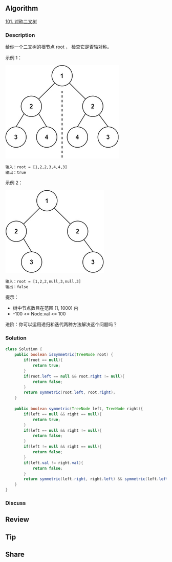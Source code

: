 ## Algorithm

[101. 对称二叉树](https://leetcode.cn/problems/symmetric-tree/description/?envType=study-plan-v2&envId=top-100-liked)

### Description

给你一个二叉树的根节点 root ， 检查它是否轴对称。

示例 1：

![](assets/20250619-836b6e1c.png)

```
输入：root = [1,2,2,3,4,4,3]
输出：true
```

示例 2：

![](assets/20250619-089400cb.png)

```
输入：root = [1,2,2,null,3,null,3]
输出：false
```

提示：

- 树中节点数目在范围 [1, 1000] 内
- -100 <= Node.val <= 100


进阶：你可以运用递归和迭代两种方法解决这个问题吗？

### Solution

```java
class Solution {
    public boolean isSymmetric(TreeNode root) {
        if(root == null){
            return true;
        }
        if(root.left == null && root.right != null){
            return false;
        }
        return symmetric(root.left, root.right);
    }

    public boolean symmetric(TreeNode left, TreeNode right){
        if(left == null && right == null){
            return true;
        }
        if(left == null && right != null){
            return false;
        }
        if(left != null && right == null){
            return false;
        }
        if(left.val != right.val){
            return false;
        }
        return symmetric(left.right, right.left) && symmetric(left.left, right.right);
    }
}
```

### Discuss

## Review


## Tip


## Share
